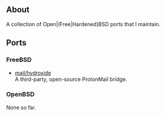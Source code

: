 ## About

A collection of Open|(Free|Hardened)BSD ports that I maintain.

## Ports

### FreeBSD

* [mail/hydroxide](freebsd/mail/hydroxide) <br>
  A third-party, open-source ProtonMail bridge.

### OpenBSD

None so far.



